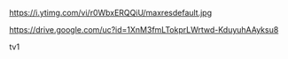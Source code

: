 

https://i.ytimg.com/vi/r0WbxERQQiU/maxresdefault.jpg

https://drive.google.com/uc?id=1XnM3fmLTokprLWrtwd-KduyuhAAyksu8

tv1 

